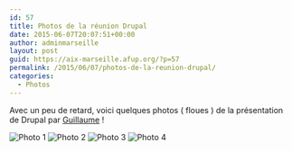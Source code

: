 ```yaml
---
id: 57
title: Photos de la réunion Drupal
date: 2015-06-07T20:07:51+00:00
author: adminmarseille
layout: post
guid: https://aix-marseille.afup.org/?p=57
permalink: /2015/06/07/photos-de-la-reunion-drupal/
categories:
  - Photos
---
```

Avec un peu de retard, voici quelques photos ( floues ) de la présentation de Drupal par <a href="https://twitter.com/Bes_fr" target="_blank">Guillaume</a> !

![Photo 1](https://aix-marseille.afup.org/files/2015/06/IMG_20150527_211345.jpg)
![Photo 2](https://aix-marseille.afup.org/files/2015/06/IMG_20150527_202430.jpg)
![Photo 3](https://aix-marseille.afup.org/files/2015/06/IMG_2907.jpg)
![Photo 4](https://aix-marseille.afup.org/files/2015/06/IMG_2909.jpg)
